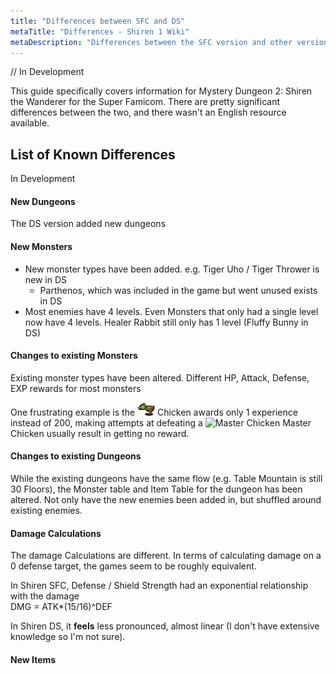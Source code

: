 ```yaml
---
title: "Differences between SFC and DS"
metaTitle: "Differences - Shiren 1 Wiki"
metaDescription: "Differences between the SFC version and other versions of Shiren the Wanderer"
---
```


// In Development

This guide specifically covers information for Mystery Dungeon 2: Shiren the Wanderer for the Super
Famicom. There are pretty significant differences between the two, and there wasn't an English
resource available.

## List of Known Differences

In Development

#### New Dungeons

The DS version added new dungeons

#### New Monsters

- New monster types have been added. e.g. Tiger Uho / Tiger Thrower is new in DS
  - Parthenos, which was included in the game but went unused exists in DS
- Most enemies have 4 levels. Even Monsters that only had a single level now have
  4 levels. Healer Rabbit still only has 1 level (Fluffy Bunny in DS)

#### Changes to existing Monsters

Existing monster types have been altered. Different HP, Attack, Defense, EXP rewards for most
monsters

One frustrating example is the ![Chicken](../images/monsters/chicken_1.png) Chicken awards only 1
experience instead of 200, making attempts at defeating a ![Master
Chicken](../images/monsters/chicken_2.png) Master Chicken usually result in getting no reward.

#### Changes to existing Dungeons

While the existing dungeons have the same flow (e.g. Table Mountain is still 30 Floors), the Monster
table and Item Table for the dungeon has been altered. Not only have the new enemies been added in,
but shuffled around existing enemies.

#### Damage Calculations

The damage Calculations are different. In terms of calculating damage on a 0 defense target, the
games seem to be roughly equivalent.

In Shiren SFC, Defense / Shield Strength had an exponential relationship with the damage  
DMG = ATK*(15/16)^DEF

In Shiren DS, it **feels** less pronounced, almost linear (I don't have extensive knowledge so I'm
not sure).

#### New Items
